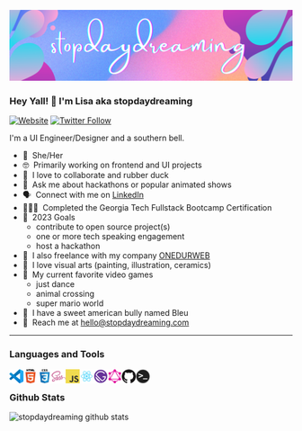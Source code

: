 ![stopdaydreaming](stopdaydreaming_3b.png)

### Hey Yall! 👋&nbsp;I'm Lisa aka stopdaydreaming

[![Website](https://img.shields.io/website?label=stopdaydreaming.com&style=for-the-badge&url=https%3A%2F%2Fstopdaydreaming.com)](https://stopdaydreaming.com)
[![Twitter Follow](https://img.shields.io/twitter/follow/stopdaydreaming?color=1DA1F2&logo=twitter&style=for-the-badge)](https://twitter.com/intent/follow?original_referer=https%3A%2F%2Fgithub.com%2Fstopdaydreaming&screen_name=stopdaydreaming)

I'm a UI Engineer/Designer and a southern bell.

- 💅 &nbsp;She/Her
- 🤓 &nbsp;Primarily working on frontend and UI projects
- 👯 &nbsp;I love to collaborate and rubber duck
- 💬 &nbsp;Ask me about hackathons or popular animated shows
- 🗣 &nbsp;Connect with me on [LinkedIn](https://www.linkedin.com/in/lisa-copeland-598404153/)
- 👩🏽‍💻 &nbsp;Completed the Georgia Tech Fullstack Bootcamp Certification
- 🙌 &nbsp;2023 Goals
  - contribute to open source project(s)
  - one or more tech speaking engagement
  - host a hackathon
- 💼 &nbsp;I also freelance with my company [ONEDURWEB](https://onedurweb.com/)
- 🎨 &nbsp;I love visual arts (painting, illustration, ceramics)
- 🤩 &nbsp;My current favorite video games
  - just dance
  - animal crossing
  - super mario world
- 🐶 &nbsp;I have a sweet american bully named Bleu
- 📧 &nbsp;Reach me at hello@stopdaydreaming.com

---

### Languages and Tools

<img align="left" alt="Visual Studio Code" width="25px" src="https://raw.githubusercontent.com/github/explore/80688e429a7d4ef2fca1e82350fe8e3517d3494d/topics/visual-studio-code/visual-studio-code.png" />
<img align="left" alt="HTML5" width="25px" src="https://raw.githubusercontent.com/github/explore/80688e429a7d4ef2fca1e82350fe8e3517d3494d/topics/html/html.png" />
<img align="left" alt="CSS3" width="25px" src="https://raw.githubusercontent.com/github/explore/80688e429a7d4ef2fca1e82350fe8e3517d3494d/topics/css/css.png" />
<img align="left" alt="Sass" width="25px" src="https://raw.githubusercontent.com/github/explore/80688e429a7d4ef2fca1e82350fe8e3517d3494d/topics/sass/sass.png" />
<img align="left" alt="JavaScript" width="25px" src="https://raw.githubusercontent.com/github/explore/80688e429a7d4ef2fca1e82350fe8e3517d3494d/topics/javascript/javascript.png" />
<img align="left" alt="React" width="25px" src="https://raw.githubusercontent.com/github/explore/80688e429a7d4ef2fca1e82350fe8e3517d3494d/topics/react/react.png" />
<img align="left" alt="Gatsby" width="25px" src="https://raw.githubusercontent.com/github/explore/e94815998e4e0713912fed477a1f346ec04c3da2/topics/gatsby/gatsby.png" />
<img align="left" alt="GraphQL" width="25px" src="https://raw.githubusercontent.com/github/explore/80688e429a7d4ef2fca1e82350fe8e3517d3494d/topics/graphql/graphql.png" />
<img align="left" alt="GitHub" width="25px" src="https://raw.githubusercontent.com/github/explore/78df643247d429f6cc873026c0622819ad797942/topics/github/github.png" />
<img align="left" alt="Terminal" width="25px" src="https://raw.githubusercontent.com/github/explore/80688e429a7d4ef2fca1e82350fe8e3517d3494d/topics/terminal/terminal.png" />

<br>

### Github Stats

![stopdaydreaming github stats](https://github-readme-stats.vercel.app/api?username=stopdaydreaming&show_icons=true)
